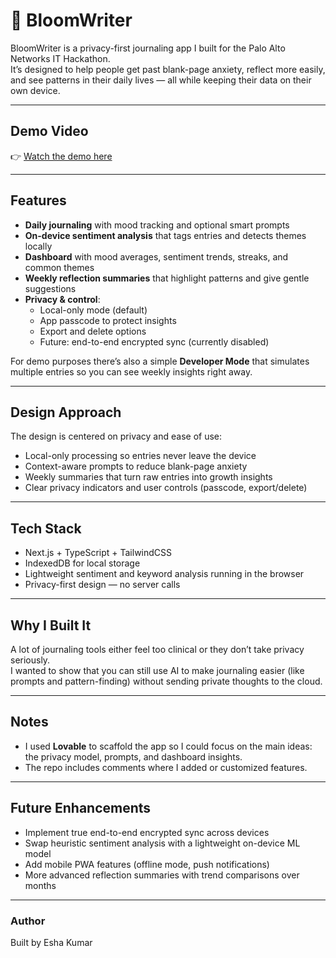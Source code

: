 # 🌱 BloomWriter

BloomWriter is a privacy-first journaling app I built for the Palo Alto Networks IT Hackathon.  
It’s designed to help people get past blank-page anxiety, reflect more easily, and see patterns in their daily lives — all while keeping their data on their own device.

---

## Demo Video
👉 [Watch the demo here](https://your-video-link.com)

---

## Features
- **Daily journaling** with mood tracking and optional smart prompts
- **On-device sentiment analysis** that tags entries and detects themes locally
- **Dashboard** with mood averages, sentiment trends, streaks, and common themes
- **Weekly reflection summaries** that highlight patterns and give gentle suggestions
- **Privacy & control**:
  - Local-only mode (default)
  - App passcode to protect insights
  - Export and delete options
  - Future: end-to-end encrypted sync (currently disabled)

For demo purposes there’s also a simple **Developer Mode** that simulates multiple entries so you can see weekly insights right away.

---
## Design Approach

The design is centered on privacy and ease of use:
- Local-only processing so entries never leave the device
- Context-aware prompts to reduce blank-page anxiety
- Weekly summaries that turn raw entries into growth insights
- Clear privacy indicators and user controls (passcode, export/delete)

---
## Tech Stack
- Next.js + TypeScript + TailwindCSS
- IndexedDB for local storage
- Lightweight sentiment and keyword analysis running in the browser
- Privacy-first design — no server calls

---

## Why I Built It
A lot of journaling tools either feel too clinical or they don’t take privacy seriously.  
I wanted to show that you can still use AI to make journaling easier (like prompts and pattern-finding) without sending private thoughts to the cloud.  

---

## Notes
- I used **Lovable** to scaffold the app so I could focus on the main ideas: the privacy model, prompts, and dashboard insights.  
- The repo includes comments where I added or customized features.  

---

## Future Enhancements
- Implement true end-to-end encrypted sync across devices
- Swap heuristic sentiment analysis with a lightweight on-device ML model
- Add mobile PWA features (offline mode, push notifications)
- More advanced reflection summaries with trend comparisons over months

---
### Author
Built by Esha Kumar
